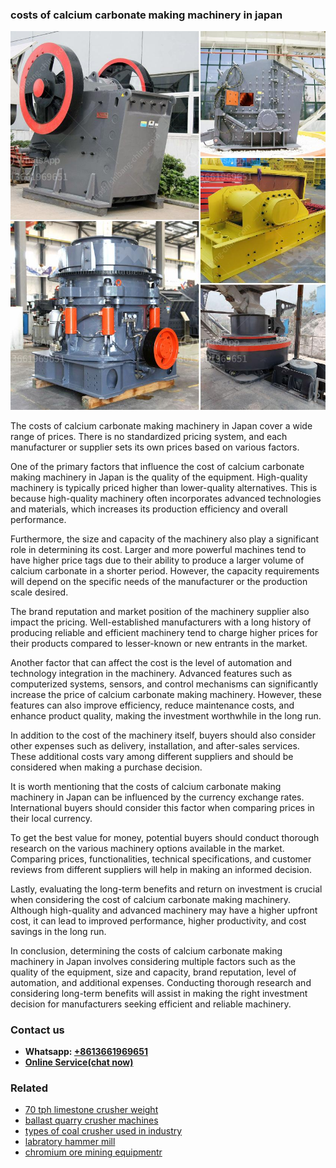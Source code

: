 <h3>costs of calcium carbonate making machinery in japan</h3><img src='1706755652.jpg' alt=''><p>The costs of calcium carbonate making machinery in Japan cover a wide range of prices. There is no standardized pricing system, and each manufacturer or supplier sets its own prices based on various factors.</p><p>One of the primary factors that influence the cost of calcium carbonate making machinery in Japan is the quality of the equipment. High-quality machinery is typically priced higher than lower-quality alternatives. This is because high-quality machinery often incorporates advanced technologies and materials, which increases its production efficiency and overall performance.</p><p>Furthermore, the size and capacity of the machinery also play a significant role in determining its cost. Larger and more powerful machines tend to have higher price tags due to their ability to produce a larger volume of calcium carbonate in a shorter period. However, the capacity requirements will depend on the specific needs of the manufacturer or the production scale desired.</p><p>The brand reputation and market position of the machinery supplier also impact the pricing. Well-established manufacturers with a long history of producing reliable and efficient machinery tend to charge higher prices for their products compared to lesser-known or new entrants in the market.</p><p>Another factor that can affect the cost is the level of automation and technology integration in the machinery. Advanced features such as computerized systems, sensors, and control mechanisms can significantly increase the price of calcium carbonate making machinery. However, these features can also improve efficiency, reduce maintenance costs, and enhance product quality, making the investment worthwhile in the long run.</p><p>In addition to the cost of the machinery itself, buyers should also consider other expenses such as delivery, installation, and after-sales services. These additional costs vary among different suppliers and should be considered when making a purchase decision.</p><p>It is worth mentioning that the costs of calcium carbonate making machinery in Japan can be influenced by the currency exchange rates. International buyers should consider this factor when comparing prices in their local currency.</p><p>To get the best value for money, potential buyers should conduct thorough research on the various machinery options available in the market. Comparing prices, functionalities, technical specifications, and customer reviews from different suppliers will help in making an informed decision.</p><p>Lastly, evaluating the long-term benefits and return on investment is crucial when considering the cost of calcium carbonate making machinery. Although high-quality and advanced machinery may have a higher upfront cost, it can lead to improved performance, higher productivity, and cost savings in the long run.</p><p>In conclusion, determining the costs of calcium carbonate making machinery in Japan involves considering multiple factors such as the quality of the equipment, size and capacity, brand reputation, level of automation, and additional expenses. Conducting thorough research and considering long-term benefits will assist in making the right investment decision for manufacturers seeking efficient and reliable machinery.</p><h3>Contact us</h3><ul><li><strong>Whatsapp:&nbsp;<a href="https://wa.me/8613661969651">+8613661969651</a></strong></li><li><a href="https://swt.shibang-china.com/?git&amp;zhl&amp;costs of calcium carbonate making machinery in japan"><strong>Online Service(chat now)</strong></a></li></ul><h3>Related</h3><ul><li><a href='70 tph limestone crusher weight.md'>70 tph limestone crusher weight</a></li><li><a href='ballast quarry crusher machines.md'>ballast quarry crusher machines</a></li><li><a href='types of coal crusher used in industry.md'>types of coal crusher used in industry</a></li><li><a href='labratory hammer mill.md'>labratory hammer mill</a></li><li><a href='chromium ore mining equipmentr.md'>chromium ore mining equipmentr</a></li></ul>